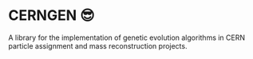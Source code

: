 # CERNGEN 😎
A library for the implementation of genetic evolution algorithms in CERN particle assignment and mass reconstruction projects. 
